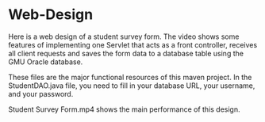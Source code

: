 # Web-Design
Here is a web design of a student survey form. The video shows some features of implementing one Servlet that acts as a front controller, receives all client requests and saves the form data to a database table using the GMU Oracle database.

These files are the major functional resources of this maven project. In the StudentDAO.java file, you need to fill in your database URL, your username, and your password. 

 Student Survey Form.mp4 shows the main performance of this design.
